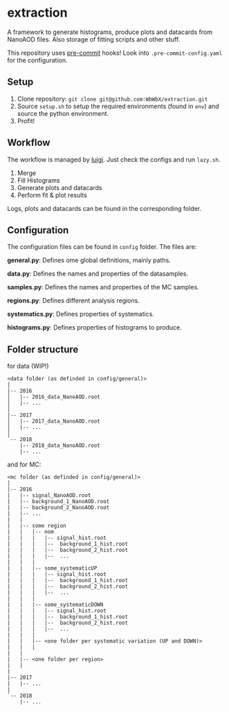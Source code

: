 
# extraction

A framework to generate histograms, produce plots and datacards from NanoAOD files.
Also storage of fitting scripts and other stuff.

This repository uses [pre-commit](pre-commit.com) hooks!
Look into `.pre-commit-config.yaml` for the configuration.


## Setup

1. Clone repository: `git clone git@github.com:WbWbX/extraction.git`
2. Source `setup.sh` to setup the required environments (found in `env`) and source the python environment.
3. Profit!


## Workflow

The workflow is managed by [luigi](https://luigi.readthedocs.io/en/stable/).
Just check the configs and run `lazy.sh`.

1. Merge
2. Fill Histograms
3. Generate plots and datacards
4. Perform fit & plot results

Logs, plots and datacards can be found in the corresponding folder.


## Configuration

The configuration files can be found in `config` folder.
The files are:

**general.py**: Defines ome global definitions, mainly paths.

**data.py**: Defines the names and properties of the datasamples.

**samples.py**: Defines the names and properties of the MC samples.

**regions.py**: Defines different analysis regions.

**systematics.py**: Defines properties of systematics.

**histograms.py**: Defines properties of histograms to produce.


## Folder structure

for data (WIP!)
```
<data folder (as definded in config/general)>
│
|-- 2016
│   |-- 2016_data_NanoAOD.root
│   |-- ...
│
|-- 2017
│   |-- 2017_data_NanoAOD.root
│   |-- ...
│
`-- 2018
    |-- 2018_data_NanoAOD.root
    |-- ...
```

and for MC:
```
<mc folder (as definded in config/general)>
│
|-- 2016
|   |-- signal_NanoAOD.root
|   |-- background_1_NanoAOD.root
|   |-- background_2_NanoAOD.root
|   |-- ...
|   |
|   |-- some region
|   |   |-- nom
|   |   |   |-- signal_hist.root
|   |   |   |--  background_1_hist.root
|   |   |   |--  background_2_hist.root
|   |   |   |--  ...
|   |   |
|   |   |-- some_systematicUP
|   |   |   |-- signal_hist.root
|   |   |   |--  background_1_hist.root
|   |   |   |--  background_2_hist.root
|   |   |   |--  ...
|   |   |
|   |   |-- some_systematicDOWN
|   |   |   |-- signal_hist.root
|   |   |   |--  background_1_hist.root
|   |   |   |--  background_2_hist.root
|   |   |   |--  ...
|   |   |
|   |   |-- <one folder per systematic variation (UP and DOWN)>
|   |   |
|   |
|   |-- <one folder per region>
|   |
|
|-- 2017
|   |-- ...
|
`-- 2018
    |-- ...
```

